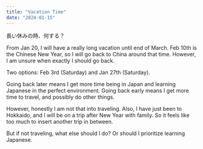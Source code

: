 ```yaml
---
title: "Vacation Time"
date: "2024-01-15"
---
```


長い休みの時、何する？

From Jan 20, I will have a really long vacation until end of March. Feb 10th is the Chinese New Year, so I will go back to China around that time. However, I am unsure when exactly I should go back.

Two options: Feb 3rd (Saturday) and Jan 27th (Saturday).

Going back later means I get more time being in Japan and learning Japanese in the perfect environment. Going back early means I get more time to travel, and possibly do other things.

However, honestly I am not that into traveling. Also, I have just been to Hokkaido, and I will be on a trip after New Year with family. So it feels like too much to insert another trip in between.

But if not traveling, what else should I do? Or should I prioritize learning Japanese.
